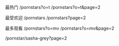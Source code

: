 

最热门
/pornstars?o=t
/pornstars?o=t&page=2

最受欢迎
/pornstars
/pornstars?page=2

最多观看
/pornstars?o=mv
/pornstars?o=mv&page=2


/pornstar/sasha-grey?page=2